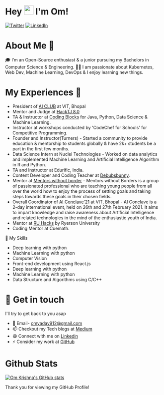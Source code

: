 # Hey <img src="https://raw.githubusercontent.com/MartinHeinz/MartinHeinz/master/wave.gif" width="30px"> I'm Om!

<!-- Actual text -->

[![Twitter][1.2]][1]     [![LinkedIn][2.2]][2]

<!-- Icons -->

[1.2]: http://i.imgur.com/wWzX9uB.png (twitter icon without padding)
[2.2]: https://raw.githubusercontent.com/MartinHeinz/MartinHeinz/master/linkedin-3-16.png (LinkedIn icon without padding)

<!-- Links to your social media accounts -->

[1]:  https://twitter.com/OmKrish46465957?s=08
[2]:  https://www.linkedin.com/in/om-krishna-yadav-6700b4146/


# About Me 🚀
🎓 I’m an Open-Source enthusiast & a junior pursuing my Bachelors in Computer Science & Engineering.
👨‍💻 I am passionate about Kubernetes, Web Dev, Machine Learning, DevOps & I enjoy learning new things.

# My Experiences 🙌
* President of [AI CLUB](https://aiclubvitbhopal.github.io/) at VIT, Bhopal
* Mentor and Judge at [HackTJ 8.0](https://hacktj.org/)
* TA & Instructor at [Coding Blocks](https://codingblocks.com/) for Java, Python, Data Science & Machine Learning.
* Instructor at workshops conducted by 'CodeChef for Schools' for Competitive Programming.
* Founder and Instructor(Turners) - Started a community to provide education & mentorship to students globally & have 2k+ students be a part in the first few months.
* Data Science Intern at Nuclei Technologies - Worked on data analytics and implemented Machine Learning and Artificial Intelligence Algorithm in R and Python.
* TA and Instructor at Edurific, India.
* Content Developer and Coding Teacher at [Debubsbunny](https://www.debugsbunny.com/).
* Mentor at [Mentors without border](https://www.mentorswithoutborders.net/) - Mentors without Borders is a group of passionated professional who are teaching young people from all over the world how to enjoy the process of setting goals and taking steps towards these goals in their chosen fields.
* Overall Coordinator of [AI Conclave'21](https://aivit.tech/) at VIT, Bhopal - AI Conclave is a 2-day international event, held on 26th and 27th February 2021. It aims to impart knowledge and raise awareness about Artificial Intelligence and related technologies in the mind of the enthusiastic youth of India.
* Mentor at [RU Hacks](https://ruhacks.com/) by Ryerson University
* Coding Mentor at Cuemath.






🔭 My Skills
* Deep learning with python
* Machine Learning with python
* Computer Vision 
* Front-end development using React.js
* Deep learning with python
* Machine Learning with python
* Data Structure and Algorithms using C/C++

# 🤔 Get in touch
I'll try to get back to you asap

* 💬 Email- [omyadav912@gmail.com](omyadav912@gmail.com)
* 📫 Checkout my Tech blogs at [Medium](https://medium.com/@omkrishnayadav50)
* 😄 Connect with me on [Linkedin](https://www.linkedin.com/in/om-krishna-yadav-6700b4146/)
* ⚡ Consider my work at [GitHub](https://github.com/Om-krishna)

# Github Stats
[![Om Krishna's GitHub stats](https://github-readme-stats.vercel.app/api?username=Om-krishna)](https://github.com/Om-krishna/github-readme-stats)


Thank you for viewing my GitHub Profile!
